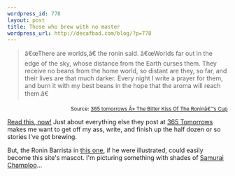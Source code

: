 ```yaml
--- 
wordpress_id: 778
layout: post
title: Those who brew with no master
wordpress_url: http://decafbad.com/blog/?p=778
---
```

<blockquote cite="http://www.365tomorrows.com/11/25/the-bitter-kiss-of-the-ronins-cup/">â€œThere are worlds,â€ the ronin said. â€œWorlds far out in the edge of the sky, whose distance from the Earth curses them. They receive no beans from the home world, so distant are they, so far, and their lives are that much darker. Every night I write a prayer for them, and burn it with my best beans in the hope that the aroma will reach them.â€</blockquote>
<small style="text-align:right; display:block">Source: <a href="http://www.365tomorrows.com/11/25/the-bitter-kiss-of-the-ronins-cup/">365 tomorrows Â» The Bitter Kiss Of The Roninâ€™s Cup</a></small>

[Read this, now!][rt]  Just about everything else they post at [365 Tomorrows][365t] makes me want to get off my ass, write, and finish up the half dozen or so stories I've got brewing.  

But, the Ronin Barrista in [this one][rt], if he were illustrated, could easily become this site's mascot.  I'm picturing something with shades of [Samurai Champloo][sc]...

[sc]: http://www.google.com/search?q=samurai+champloo
[rt]: http://www.365tomorrows.com/11/25/the-bitter-kiss-of-the-ronins-cup/
[365t]: http://www.365tomorrows.com/

<!-- tags: stories scifi caffeine coffee -->
